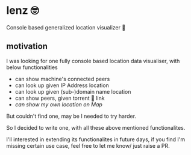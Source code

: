 # lenz 🤓

Console based generalized location visualizer 👀

## motivation

I was looking for one fully console based location data visualiser, with below functionalities 

- can show machine's connected peers
- can look up given IP Address location
- can look up given (sub-)domain name location
- can show peers, given torrent 🧲 link
- _can show my own location on Map_

But couldn't find one, may be I needed to try harder. 

So I decided to write one, with all these above mentioned functionalites.

I'll interested in extending its functionalites in future days, if you find I'm missing certain use case, feel free to let me know/ just raise a PR.

